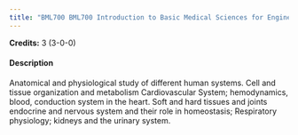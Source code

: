 ```yaml
---
title: "BML700 BML700 Introduction to Basic Medical Sciences for Engineers"
---
```

**Credits:** 3 (3-0-0)

#### Description
Anatomical and physiological study of different human systems. Cell and tissue organization and metabolism Cardiovascular System; hemodynamics, blood, conduction system in the heart. Soft and hard tissues and joints endocrine and nervous system and their role in homeostasis; Respiratory physiology; kidneys and the urinary system.